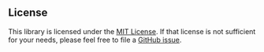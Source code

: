 License
-------
This library is licensed under the [MIT License](http://www.opensource.org/licenses/mit-license.php).  If that license is not sufficient for your needs, please feel free to file a [GitHub issue](https://github.com/idris/cloudsponge-js/issues).